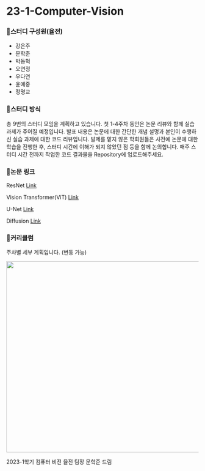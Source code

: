 # 23-1-Computer-Vision

### 🔔스터디 구성원(율전)

- 강은주
- 문학준
- 박동혁
- 오연정
- 우다연
- 윤예중
- 정명교

### 🔔스터디 방식

총 9번의 스터디 모임을 계획하고 있습니다. 첫 1-4주차 동안은 논문 리뷰와 함께 실습 과제가 주어질 예정입니다. 발표 내용은 논문에 대한 간단한 개념 설명과 본인이 수행하신 실습 과제에 대한 코드 리뷰입니다. 발제를 맡지 않은 학회원들은 사전에 논문에 대한 학습을 진행한 후, 스터디 시간에 이해가 되지 않았던 점 등을 함께 논의합니다. 매주 스터디 시간 전까지 작업한 코드 결과물을 Repository에 업로드해주세요. 

### 🔔논문 링크

ResNet [Link](https://arxiv.org/pdf/1512.03385.pdf)

Vision Transformer(ViT) [Link](https://arxiv.org/pdf/2010.11929.pdf)

U-Net [Link](https://arxiv.org/pdf/1505.04597.pdf)

Diffusion [Link](https://arxiv.org/pdf/2006.11239.pdf)

### 🔔커리큘럼
주차별 세부 계획입니다. (변동 가능)

<p align="center">
  <img width="700" height="500" src="https://user-images.githubusercontent.com/65398406/222331520-6200e850-f321-4344-a7b1-d7d49fbdd299.png">
</p>


2023-1학기 컴퓨터 비전 율전 팀장 문학준 드림
